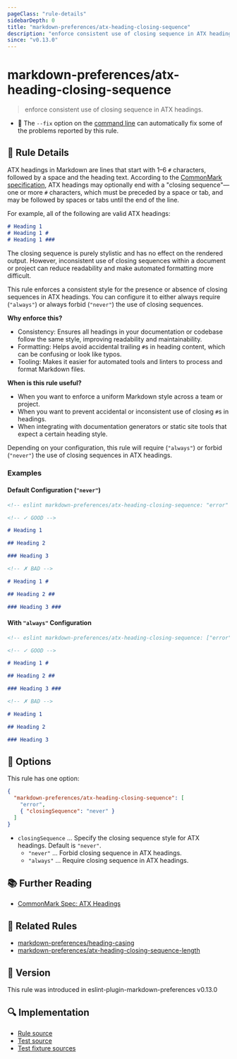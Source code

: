 ```yaml
---
pageClass: "rule-details"
sidebarDepth: 0
title: "markdown-preferences/atx-heading-closing-sequence"
description: "enforce consistent use of closing sequence in ATX headings."
since: "v0.13.0"
---
```


# markdown-preferences/atx-heading-closing-sequence

> enforce consistent use of closing sequence in ATX headings.

- 🔧 The `--fix` option on the [command line](https://eslint.org/docs/user-guide/command-line-interface#fixing-problems) can automatically fix some of the problems reported by this rule.

## 📖 Rule Details

ATX headings in Markdown are lines that start with 1–6 `#` characters, followed by a space and the heading text. According to the [CommonMark specification][CommonMark Spec: ATX Headings], ATX headings may optionally end with a "closing sequence"—one or more `#` characters, which must be preceded by a space or tab, and may be followed by spaces or tabs until the end of the line.

For example, all of the following are valid ATX headings:

<!-- prettier-ignore-start -->

```md
# Heading 1
# Heading 1 #
# Heading 1 ###   
```

<!-- prettier-ignore-end -->

The closing sequence is purely stylistic and has no effect on the rendered output. However, inconsistent use of closing sequences within a document or project can reduce readability and make automated formatting more difficult.

This rule enforces a consistent style for the presence or absence of closing sequences in ATX headings. You can configure it to either always require (`"always"`) or always forbid (`"never"`) the use of closing sequences.

**Why enforce this?**

- Consistency: Ensures all headings in your documentation or codebase follow the same style, improving readability and maintainability.
- Formatting: Helps avoid accidental trailing `#`s in heading content, which can be confusing or look like typos.
- Tooling: Makes it easier for automated tools and linters to process and format Markdown files.

**When is this rule useful?**

- When you want to enforce a uniform Markdown style across a team or project.
- When you want to prevent accidental or inconsistent use of closing `#`s in headings.
- When integrating with documentation generators or static site tools that expect a certain heading style.

Depending on your configuration, this rule will require (`"always"`) or forbid (`"never"`) the use of closing sequences in ATX headings.

### Examples

#### Default Configuration (`"never"`)

<!-- prettier-ignore-start -->

<!-- eslint-skip -->

```md
<!-- eslint markdown-preferences/atx-heading-closing-sequence: "error" -->

<!-- ✓ GOOD -->

# Heading 1

## Heading 2

### Heading 3

<!-- ✗ BAD -->

# Heading 1 #

## Heading 2 ##

### Heading 3 ###
```

<!-- prettier-ignore-end -->

#### With `"always"` Configuration

<!-- prettier-ignore-start -->

<!-- eslint-skip -->

```md
<!-- eslint markdown-preferences/atx-heading-closing-sequence: ["error", { "closingSequence": "always" }] -->

<!-- ✓ GOOD -->

# Heading 1 #

## Heading 2 ##

### Heading 3 ###

<!-- ✗ BAD -->

# Heading 1

## Heading 2

### Heading 3
```

<!-- prettier-ignore-end -->

## 🔧 Options

This rule has one option:

```json
{
  "markdown-preferences/atx-heading-closing-sequence": [
    "error",
    { "closingSequence": "never" }
  ]
}
```

- `closingSequence` ... Specify the closing sequence style for ATX headings. Default is `"never"`.
  - `"never"` ... Forbid closing sequence in ATX headings.
  - `"always"` ... Require closing sequence in ATX headings.

## 📚 Further Reading

- [CommonMark Spec: ATX Headings]

[CommonMark Spec: ATX Headings]: https://spec.commonmark.org/0.31.2/#atx-heading

## 👫 Related Rules

- [markdown-preferences/heading-casing](./heading-casing.md)
- [markdown-preferences/atx-heading-closing-sequence-length](./atx-heading-closing-sequence-length.md)

## 🚀 Version

This rule was introduced in eslint-plugin-markdown-preferences v0.13.0

## 🔍 Implementation

<!-- eslint-disable markdown-links/no-dead-urls -- Auto generated -->

- [Rule source](https://github.com/ota-meshi/eslint-plugin-markdown-preferences/blob/main/src/rules/atx-heading-closing-sequence.ts)
- [Test source](https://github.com/ota-meshi/eslint-plugin-markdown-preferences/blob/main/tests/src/rules/atx-heading-closing-sequence.ts)
- [Test fixture sources](https://github.com/ota-meshi/eslint-plugin-markdown-preferences/tree/main/tests/fixtures/rules/atx-heading-closing-sequence)

<!-- eslint-enable markdown-links/no-dead-urls -- Auto generated -->
